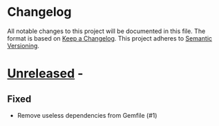 # Changelog

All notable changes to this project will be documented in this file.
The format is based on [Keep a Changelog](http://keepachangelog.com/).
This project adheres to [Semantic Versioning](http://semver.org/).


# [Unreleased] -

## Fixed

- Remove useless dependencies from Gemfile (#1)


[unreleased]: https://github.com/klaxit/fast-polylines/compare/v0.1.0...HEAD
